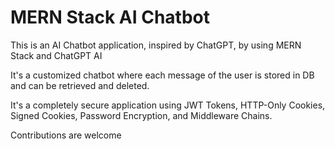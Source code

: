 # MERN Stack AI Chatbot

This is an AI Chatbot application, inspired by ChatGPT, by using MERN Stack and ChatGPT AI

It's a customized chatbot where each message of the user is stored in DB and can be retrieved and deleted.

It's a completely secure application using JWT Tokens, HTTP-Only Cookies, Signed Cookies, Password Encryption, and Middleware Chains.

Contributions are welcome
